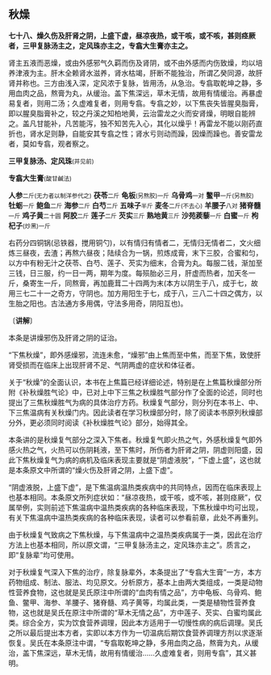 ## 秋燥

**七十八、燥久伤及肝肾之阴，上盛下虚，昼凉夜热，或干咳，或不咳，甚则痉厥者，三甲复脉汤主之，定风珠亦主之，专翕大生膏亦主之。**

肾主五液而恶燥，或由外感邪气久羁而伤及肾阴，或不由外感而内伤致燥，均以培养津液为主。肝木全赖肾水滋养，肾水枯竭，肝断不能独治，所谓乙癸同源，故肝肾并称也。三方由浅入深，定风浓于复脉，皆用汤，从急治。专翕取乾坤之静，多用血肉之品，熬膏为丸，从缓治。盖下焦深远，草木无情，故用有情缓治。再暴虚易复者，则用二汤；久虚难复者，则用专翕。专翕之妙，以下焦丧失皆腥臭脂膏，即以腥臭脂膏补之，较之丹溪之知柏地黄，云治雷龙之火而安肾燥，明眼自能辨之。盖凡甘能补，凡苦能泻，独不知苦先入心，其化以燥乎！再雷龙不能以刚药直折也，肾水足则静，自能安其专翕之性；肾水亏则动而躁，因燥而躁也。善安雷龙者，莫如专翕，观者察之。

**三甲复脉汤、定风珠**<small>(并见前)</small>

**专翕大生膏**<small>(酸甘鹹法)</small>

**人参**<small>二斤(无力者以制洋参代之)</small> **茯苓**<small>二斤</small> **龟板**<small>(另熬胶)一斤</small> **乌骨鸡**<small>一对</small> **鳖甲**<small>一斤(另熬胶)</small> **牡蛎**<small>一斤</small> **鲍鱼**<small>二斤</small> **海参**<small>二斤</small> **白芍**<small>二斤</small> **五味子**<small>半斤</small> **麦冬**<small>二斤(不去心)</small> **羊腰子**<small>八对</small> **猪脊髓**<small>一斤</small> **鸡子黄**<small>二十圆</small> **阿胶**<small>二斤</small> **莲子**<small>二斤</small> **芡实**<small>三斤</small> **熟地黄**<small>三斤</small> **沙苑蒺藜**<small>一斤</small> **白蜜**<small>一斤</small> **枸杞子**<small>(炒黑)一斤</small>

右药分四铜锅(忌铁器，搅用铜勺)，以有情归有情者二，无情归无情者二，文火细炼三昼夜，去渣；再熬六昼夜；陆续合为一锅，煎炼成膏，末下三胶，合蜜和匀，以方中有粉无汁之茯苓、白芍、莲子、芡实为细末，合膏为丸。每服二钱，渐加至三钱，日三服，约一日一两，期年为度。每殒胎必三月，肝虚而热者，加天冬一斤，桑寄生一斤，同熬膏，再加鹿茸二十四两为末(本方以阴生于八，成于七，故用三七二十一之奇方，守阴也。加方用阳生于七，成于八，三八二十四之偶方，以生胎之阳也。古法通方多用偶，守法多用奇，阴阳互也)。

〔**讲解**〕

本条是讲燥邪伤及肝肾之阴的证治。

“下焦秋燥”，即外感燥邪，流连未愈，“燥邪”由上焦而至中焦，而至下焦，致使肝肾受损而在临床上出现肝肾不足、气阴两虚的症状和体征者。

关于“秋燥”的全面认识，本书在上焦篇已经详细论述，特别是在上焦篇秋燥部分所附《补秋燥胜气论》中，已对上中下三焦之秋燥胜气部分作了全面的论述，同时也提出了三焦秋燥胜气为病的具体治疗方药。秋燥复气部分，则分列在本书上、中、下三焦温病有关秋燥门内。因此读者在学习秋燥部分时，除了阅读本书原列秋燥部分外，更必须同时阅读《补秋燥胜气论》部分，始得其全。

本条讲的是秋燥复气部分之深入下焦者。秋燥复气即火热之气，外感秋燥复气即外感火热之气，火热可以伤阴耗液，至下焦时，所伤者为肝肾之阴，阴虚则阳盛，因此下焦秋燥复气为病的病机及临床表现主要就是“阴虚液脱”，“下虚上盛”，这也就是本条原文中所谓的“燥火伤及肝肾之阴，上盛下虚”。

“阴虚液脱，上盛下虚”，是下焦温病温热类疾病中的共同特点，因而在临床表现上也基本相同。本条原文所列症状如：“昼凉夜热，或干咳，或不咳，甚则痉厥”，仅属举例，实则前述下焦温病中温热类疾病的各种临床表现，下焦秋燥中均可出现，有关下焦温病中温热类疾病的各种临床表现，读者可以参看前章，此处不再重列。

由于秋燥复气致病之下焦秋燥，与下焦温病中之温热类疾病属于一类，因此在治疗方法上也基本相同，所以原文谓，“三甲复脉汤主之，定风珠亦主之”。质言之，即“复脉辈”均可使用。

对于秋燥复气深入下焦的治疗，除复脉辈外，本条提出了“专翕大生膏”一方，本方药物组成、制法、服法、均见原文。分析原方，基本上由两大类组成，一类是动物性营养食物，这也就是吴氏原注中所谓的“血肉有情之品”，方中龟板、乌骨鸡、鲍鱼、鳖甲、海参、羊腰子、猪脊髓、鸡子黄等，均属此类，一类是植物性营养食物，这也就是吴氏在原注中所谓的“草木无情之品”，方中莲子、芡实、白蜜均属此类。综合全方，实为饮食营养调理，因此本方适用于一切慢性病的病后调理。吴氏之所以最后提出本方者，实即以本方作为一切温病后期饮食营养调理方剂以求逐渐恢复。吴氏在本条原注中谓，“专翕取乾坤之静，多用血肉之品，熬膏为丸，从缓治，盖下焦深远，草木无情，故用有情缓治……久虚难复者，则用专翕”，其义甚明。
